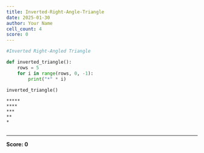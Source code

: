 ```yaml
---
title: Inverted-Right-Angle-Triangle
date: 2025-01-30
author: Your Name
cell_count: 4
score: 0
---
```


```python
#Inverted Right-Angled Triangle
```


```python
def inverted_triangle():
    rows = 5
    for i in range(rows, 0, -1):
        print("*" * i)
```


```python
inverted_triangle()
```

    *****
    ****
    ***
    **
    *



```python

```


---
**Score: 0**
